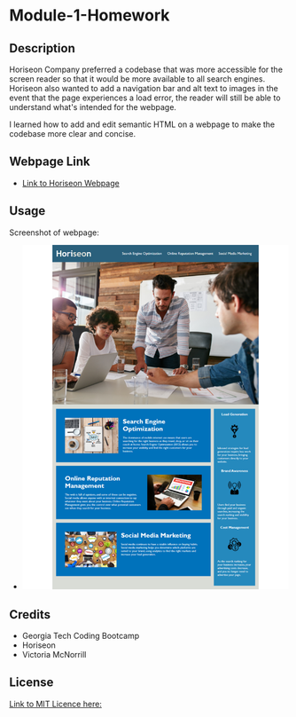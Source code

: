 # Module-1-Homework

## Description

Horiseon Company preferred a codebase that was more accessible for the screen reader so that it would be more available to all search engines. Horiseon also wanted to add a navigation bar and alt text to images in the event that the page experiences a load error, the reader will still be able to understand what's intended for the webpage.

I learned how to add and edit semantic HTML on a webpage to make the codebase more clear and concise.

## Webpage Link

- [Link to Horiseon Webpage](https://bundleofcodes.github.io/Horiseon-Portfolio/)

## Usage

Screenshot of webpage:

- ![alt text](assets/images/Horiseon-webpage-screenshot.png)

## Credits

- Georgia Tech Coding Bootcamp
- Horiseon
- Victoria McNorrill 

## License

[Link to MIT Licence here:](https://github.com/bundleofcodes/Module-1-Homework/blob/main/LICENSE)